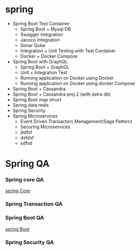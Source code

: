 # spring
 * Spring Boot Test Container
   - Spring Boot + Mysql DB
   - Swagger integration
   - Jacoco Integration
   - Sonar Qube
   - Integration + Unit Testing with Test Container
   - Docker + Docker Compose
 * Spring Boot with GraphQL
   - Spring Boot + GraphQL
   - Unit + Integration Test
   - Running application on Docker using Docker
   - Running application on Docker using docker Compose
 * Spring Boot + Cassandra
 * Spring Boot + Cassandra proj 2 (with astra db)
 * Spring Boot map struct
 * Spring data redis
 * Spring Security
 * Spring Microservices
   - Event Driven Transaction Management(Saga Pattern)
   - Securing Microservices
   - jkdfsf
   - dsfdsf
   - sdfsd
   
# Spring QA
### Spring core QA
[spring Core](/spingcoreqa.md)
### Spring Transaction QA
### Spring Boot QA
[spring Boot](/spingbootqa.md)
### Spring Security QA
   
